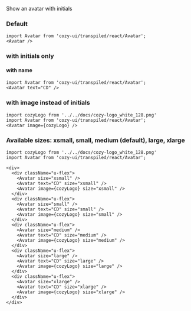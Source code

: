 Show an avatar with initials

### Default

```
import Avatar from 'cozy-ui/transpiled/react/Avatar';
<Avatar />
```

### with initials only

#### with name

```
import Avatar from 'cozy-ui/transpiled/react/Avatar';
<Avatar text="CD" />
```

### with image instead of initials

```
import cozyLogo from '../../docs/cozy-logo_white_128.png'
import Avatar from 'cozy-ui/transpiled/react/Avatar';
<Avatar image={cozyLogo} />
```

### Available sizes: xsmall, small, medium (default), large, xlarge

```
import cozyLogo from '../../docs/cozy-logo_white_128.png'
import Avatar from 'cozy-ui/transpiled/react/Avatar';

<div>
  <div className="u-flex">
    <Avatar size="xsmall" />
    <Avatar text="CD" size="xsmall" />
    <Avatar image={cozyLogo} size="xsmall" />
  </div>
  <div className="u-flex">
    <Avatar size="small" />
    <Avatar text="CD" size="small" />
    <Avatar image={cozyLogo} size="small" />
  </div>
  <div className="u-flex">
    <Avatar size="medium" />
    <Avatar text="CD" size="medium" />
    <Avatar image={cozyLogo} size="medium" />
  </div>
  <div className="u-flex">
    <Avatar size="large" />
    <Avatar text="CD" size="large" />
    <Avatar image={cozyLogo} size="large" />
  </div>
  <div className="u-flex">
    <Avatar size="xlarge" />
    <Avatar text="CD" size="xlarge" />
    <Avatar image={cozyLogo} size="xlarge" />
  </div>
</div>
```
